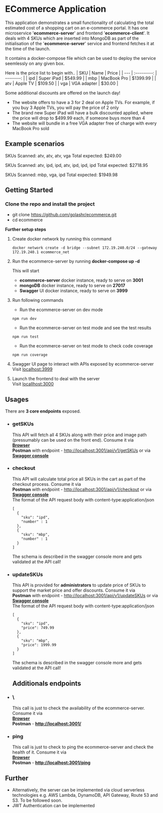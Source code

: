 # ECommerce Application 
This application demonstrates a small functionality of calculating the total estimated cost of a shopping cart on an e-commerce portal. 
It has one microservice '**ecommerce-server**' and frontend '**ecommerce-client**'. It deals with 4 SKUs which are inserted into MongoDB as part of the initialisation of the '**ecommerce-server**' service and frontend fetches it at the time of the launch.   

It contains a docker-compose file which can be used to deploy the service seemlessly on any given box.

Here is the price list to begin with..
| SKU |    Name     |     Price |
| --- | :---------: | --------: |
| ipd | Super iPad  |  \$549.99 |
| mbp | MacBook Pro | \$1399.99 |
| atv |  Apple TV   |  \$109.50 |
| vga | VGA adapter |   \$30.00 |

Some additional discounts are offered on the launch day!

- The website offers to have a 3 for 2 deal on Apple TVs. For example, if you buy 3 Apple TVs, you will pay the price of 2 only
- The brand new Super iPad will have a bulk discounted applied, where the price will drop to \$499.99 each, if someone buys more than 4
- The website will bundle in a free VGA adapter free of charge with every MacBook Pro sold

## Example scenarios

SKUs Scanned: atv, atv, atv, vga
Total expected: \$249.00

SKUs Scanned: atv, ipd, ipd, atv, ipd, ipd, ipd
Total expected: \$2718.95

SKUs Scanned: mbp, vga, ipd
Total expected: \$1949.98

## Getting Started

### Clone the repo and install the project

- git clone https://github.com/golashr/ecommerce.git
- cd ecommerce

**Further setup steps**
1. Create docker network by running this command

   ```
   docker network create -d bridge --subnet 172.19.240.0/24 --gateway 172.19.240.1 ecommerce_net

   ```

2. Run the ecommerce-server by running
   **docker-compose up -d**

   This will start 
   - **ecommerce-server** docker instance, ready to serve on **3001**
   - **mongoDB** docker instance, ready to serve on **27017**
   - **Swagger** UI docker instance, ready to serve on **3999**

3. Run following commands
   - Run the ecommerce-server on dev mode
    ```
    npm run dev
    ```
   - Run the ecommerce-server on test mode and see the test results
    ```
    npm run test
    ```
   - Run the ecommerce-server on test mode to check code coverage
    ```
    npm run coverage
    ```  
4. Swagger UI page to interact with APIs exposed by ecommerce-server    
  Visit [localhost:3999](http://localhost:3999)

5. Launch the frontend to deal with the server    
  Visit [locallhost:3000](http://localhost:3000)

## **Usages**
There are **3 core endpoints** exposed.
- ### **getSKUs**  
  This API will fetch all 4 SKUs along with their price and image path (pressumably can be used on the front end).  Consume it via   
  [**Browser**](http://localhost:3001/api/v1/getSKUs)    
  **Postman** with endpoint - [http://localhost:3001/api/v1/getSKUs](http://localhost:3001/api/v1/getSKUs) or via     
  [**Swagger console**](http://localhost:3999)   

- ### **checkout**  
  This API will calculate total price all SKUs in the cart as part of the checkout process. Consume it via   
  **Postman** with endpoint - [http://localhost:3001/api/v1/checkout](http://localhost:3001/api/v1/checkout) or via      
  [**Swagger console**](http://localhost:3999)     
  The format of the API request body with content-type:application/json
  ```
  [
    {
      "sku": "ipd",
      "number" : 1
    },
    {
      "sku": "mbp",
      "number" : 1
    }
  ]
  ```
  The schema is described in the swagger console more and gets validated at the API call!

- ### **updateSKUs**  
  This API is provided for **administrators** to update price of SKUs to support the market price and offer discounts. Consume it via   
  **Postman** with endpoint - [http://localhost:3001/api/v1/updateSKUs](http://localhost:3001/api/v1/updateSKUs) or via      
  [**Swagger console**](http://localhost:3999)   
  The format of the API request body with content-type:application/json
  ```
  [
    {
      "sku": "ipd",
      "price": 749.99
    },
    {
      "sku": "mbp",
      "price": 1999.99
    }
  ]
  ```
  The schema is described in the swagger console more and gets validated at the API call!

  ## **Additionals endpoints**
- ### **\\**  
  This call is just to check the availability of the ecommerce-server. Consume it via   
  [**Browser**](http://localhost:3001/)    
  **Postman** - [**http://localhost:3001/**](http://localhost:3001/)    

- ### **ping**  
  This call is just to check to ping the ecommerce-server and check the health of it. Consume it via   
  [**Browser**](http://localhost:3001/ping)    
  **Postman** - [**http://localhost:3001/ping**](http://localhost:3001/ping)    

## **Further**
- Alternatively, the server can be implemented via cloud serverless technologies e.g. AWS Lambda, DynamoDB, API Gateway, Route 53 and S3. To be followed soon.    
- JWT Authentication can be implemented    
